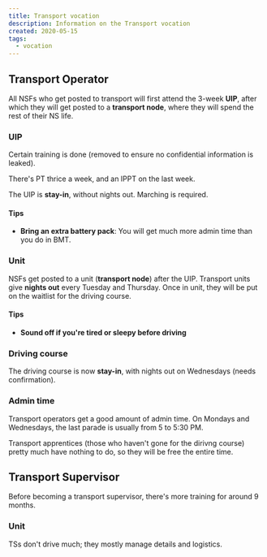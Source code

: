 ```yaml
---
title: Transport vocation
description: Information on the Transport vocation
created: 2020-05-15
tags:
  - vocation
---
```


## Transport Operator

All NSFs who get posted to transport will first attend the 3-week **UIP**, after which they will get posted to a **transport node**, where they will spend the rest of their NS life.


### UIP

Certain training is done (removed to ensure no confidential information is leaked).

There's PT thrice a week, and an IPPT on the last week.

The UIP is **stay-in**, without nights out. Marching is required.

#### Tips
- **Bring an extra battery pack**: You will get much more admin time than you do in BMT.

### Unit

NSFs get posted to a unit (**transport node**) after the UIP. Transport units give **nights out** every Tuesday and Thursday. Once in unit, they will be put on the waitlist for the driving course.

#### Tips
- **Sound off if you're tired or sleepy before driving**

### Driving course
<!-- The driving course works on a slot-by-slot basis. If there are slots open, you will be sent for the driving course. There is always time between when you get posted to your unit and when you get a slot for your driving course. If you're lucky, you'll get the driving course within a month of your being posted, but be prepared to wait. Note that having pending medical issues, medical appointments, temporary down PES may delay your entry to the driving course. -->

The driving course is now **stay-in**, with nights out on Wednesdays (needs confirmation).

### Admin time

Transport operators get a good amount of admin time. On Mondays and Wednesdays, the last parade is usually from 5 to 5:30 PM.

Transport apprentices (those who haven't gone for the dirivng course) pretty much have nothing to do, so they will be free the entire time.

## Transport Supervisor

Before becoming a transport supervisor, there's more training for around 9 months.

### Unit

TSs don't drive much; they mostly manage details and logistics.

<!--
## Pledge and rights
### TO pledge
*I, as a Transport Operator of the Singapore Armed Forces*\
*Pledge to comply with all traffic rules and regulations*\
*To be courteous and considerate to all road users*\
*To drive safely and defensively*\
*And To maintain my vehicle*

No move timing:\
*0730 to 0930*\
*1730 to 1930*

Four cardinal sins:
1. Speeding
2. Dozing off
3. Unauthorized driving
4. Reversing without care


### TO rights
- Do not move vehicle if you are tired or unwell.
- Turn down in between details not in accordance to the authorised indent.
- Not to move the vehicle if vehicle commander or passenger are not adhering to safety discipline rules (seat belt, safety strap, smoking, rowdy behaviour, etc).
- To highlight the need to change the original route plan if there are astable that hinders the way to the destination. 
- The right to stop the vehicle at a safe location if inconvenience/ nuisance is caused to the public or if the VC still falls asleep despite reminder. 
- The right to turn down request that is not part of the driver's job scope. Entitled to the same type of ration as the rest of the personnel during any type of support.
- A proper resting area must be catered while waiting to perform any mission.
- Be treated equally, have enough rest/sleep and be allowed to report sick at the medical centre if necessary. Minimum 10 mins rest for each hour of continuous driving, for exercise duration exceeding 24hrs, have a minimum of 4 hrs of rest in the subsequent 24 hrs. 
- Communication on the move shall be maintained via the VC's handphone. The driver is not allowed to answer a phone call during the move.
- Be briefed of the route before going off for a detail including if the route passes through ERP gantry.
- To ask the VC to go down to ground guide while reversing or going through difficult or narrow terrain.
-->
